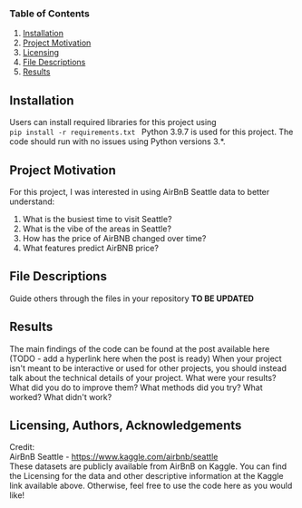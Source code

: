 ### Table of Contents
1. [Installation](#installation)
2. [Project Motivation](#project-motivation)
3. [Licensing](#licensing-authors-acknowledgements)
4. [File Descriptions](#file-descriptions)
5. [Results](#results)

## Installation
Users can install required libraries for this project using <code> pip install -r requirements.txt </code>
Python 3.9.7 is used for this project. The code should run with no issues using Python versions 3.*.

## Project Motivation
For this project, I was interested in using AirBnB Seattle data to better understand:
1. What is the busiest time to visit Seattle?
2. What is the vibe of the areas in Seattle?
3. How has the price of AirBNB changed over time?
4. What features predict AirBNB price?

## File Descriptions
Guide others through the files in your repository
<b>TO BE UPDATED </b>

## Results
The main findings of the code can be found at the post available here (TODO -  add a hyperlink here when the post is ready)
When your project isn't meant to be interactive or used for other projects, you should instead talk about the technical details of your project. What were your results? What did you do to improve them? What methods did you try? What worked? What didn't work?

## Licensing, Authors, Acknowledgements
Credit: <br>
AirBnB Seattle - https://www.kaggle.com/airbnb/seattle <br>
These datasets are publicly available from AirBnB on Kaggle. You can find the Licensing for the data and other descriptive information at the Kaggle link available above. Otherwise, feel free to use the code here as you would like!
